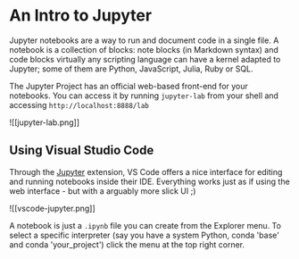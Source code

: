 # An Intro to Jupyter

Jupyter notebooks are a way to run and document code in a single file. A notebook is a collection of blocks: note blocks (in Markdown syntax) and code blocks virtually any scripting language can have a kernel adapted to Jupyter; some of them are Python, JavaScript, Julia, Ruby or SQL.

The Jupyter Project has an official web-based front-end for your notebooks. You can access it by running `jupyter-lab` from your shell and accessing `http://localhost:8888/lab` 

![[jupyter-lab.png]]

## Using Visual Studio Code

Through the [Jupyter](https://marketplace.visualstudio.com/items?itemName=ms-toolsai.jupyter) extension, VS Code offers a nice interface for editing and running notebooks inside their IDE. Everything works just as if using the web interface - but with a arguably more slick UI ;)

![[vscode-jupyter.png]]

A notebook is just a `.ipynb` file you can create from the Explorer menu. To select a specific interpreter (say you have a system Python, conda 'base' and conda 'your_project') click the menu at the top right corner. 

